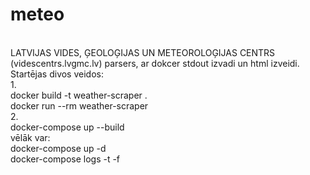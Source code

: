 # meteo
</br>LATVIJAS VIDES, ĢEOLOĢIJAS UN METEOROLOĢIJAS CENTRS (videscentrs.lvgmc.lv) parsers, ar dokcer stdout izvadi un html izveidi.
</br>Startējas divos veidos:
</br>1.
</br>docker build -t weather-scraper .
</br>docker run --rm weather-scraper
</br>2.
</br>docker-compose up --build
</br>vēlāk var:
</br>docker-compose up -d
</br>docker-compose logs -t -f
